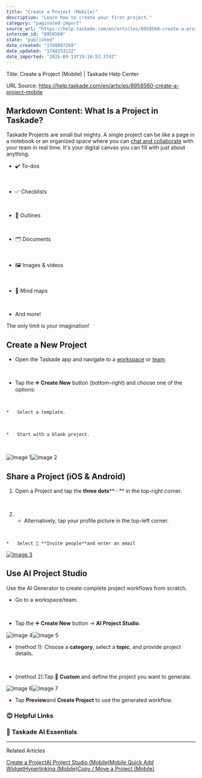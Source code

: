 ```yaml
---
title: "Create a Project (Mobile)"
description: "Learn how to create your first project."
category: "paginated-import"
source_url: "https://help.taskade.com/en/articles/8958560-create-a-project-mobile"
intercom_id: "8958560"
state: "published"
date_created: "1708097268"
date_updated: "1748333122"
date_imported: "2025-09-13T19:16:53.374Z"
---
```


Title: Create a Project (Mobile) | Taskade Help Center

URL Source: https://help.taskade.com/en/articles/8958560-create-a-project-mobile

Markdown Content:
**What Is a Project in Taskade?**
---------------------------------

Taskade Projects are small but mighty. A single project can be like a page in a notebook or an organized space where you can [chat and collaborate](https://intercom.help/taskade/en/articles/8958420) with your team in real time. It's your digital canvas you can fill with just about anything.

*   ✔️ To-dos

​

*   ✅ Checklists

​

*   📑 Outlines

​

*   🗂️ Documents

​

*   🖼 Images & videos

​

*   🧠 Mind maps

​

*   And more!

The only limit is your imagination!

**Create a New Project**
------------------------

*   Open the Taskade app and navigate to a [workspace](https://intercom.help/taskade/en/articles/8958483) or [team](https://help.taskade.com/en/articles/8958566-manage-a-folder-mobile).

​

*   Tap the ➕ **Create New** button (bottom-right) and choose one of the options:

​

    *   Select a template.

​

    *   Start with a blank project.

​

![Image 1](https://downloads.intercomcdn.com/i/o/plyqw4hf/1542497332/a4f1a21b002eafc74d09402b556e/Create+New.jpg?expires=1757916000&signature=f1a2d4118881d348bba4ce2482d95b6eaa99b0daff4518d8f39162bbd75f53ab&req=dSUjFM13moJcW%2FMW3Hu4gWstnxKb%2FGban0h2FQwzNJ3MvnAyLtkcu%2BJxVt%2FN%0AWg%3D%3D%0A)![Image 2](https://downloads.intercomcdn.com/i/o/plyqw4hf/1542497793/a38cf76f2659de08e9d651b46326/Create+New+Functions.jpg?expires=1757916000&signature=23654ed7a5c0bde56521e03e0ec34072d6a81838d03eeed288374f793e3edbcf&req=dSUjFM13moZWWvMW3Hu4gca97BTWrXbTK9bYKCEJ%2FdrfrGC2Fkc9NChDkQ2N%0AhQ%3D%3D%0A)

**Share a Project (iOS & Android)**
-----------------------------------

1.   Open a Project and tap the **three dots****···** in the top-right corner.

​

2.   
    *   Alternatively, tap your profile picture in the top-left corner.

​

    *   Select 👤 **Invite people**and enter an email

[![Image 3](https://downloads.intercomcdn.com/i/o/plyqw4hf/1542501458/db01929bfb2ce181a25ac5b966ea/Share+Project.jpg?expires=1757792700&signature=74578118fc5e311474c2f66d337963df806b2b1371a817beeb2034331e56085f&req=dSUjFMx%2BnIVaUfMW1HO4zao5W7HHNenD7FgG4PdVdJiaVspTRYxGYRsBymBg%0AviDV11NX4Ec%2FNrNRVYk%3D%0A)](https://downloads.intercomcdn.com/i/o/plyqw4hf/1542501458/db01929bfb2ce181a25ac5b966ea/Share+Project.jpg?expires=1757792700&signature=74578118fc5e311474c2f66d337963df806b2b1371a817beeb2034331e56085f&req=dSUjFMx%2BnIVaUfMW1HO4zao5W7HHNenD7FgG4PdVdJiaVspTRYxGYRsBymBg%0AviDV11NX4Ec%2FNrNRVYk%3D%0A)

**Use AI Project Studio**
-------------------------

Use the AI Generator to create complete project workflows from scratch.

*   Go to a workspace/team.

​

*   Tap the ➕ **Create New** button → **AI Project Studio**.

![Image 4](https://downloads.intercomcdn.com/i/o/plyqw4hf/1542497332/a4f1a21b002eafc74d09402b556e/Create+New.jpg?expires=1757916000&signature=f1a2d4118881d348bba4ce2482d95b6eaa99b0daff4518d8f39162bbd75f53ab&req=dSUjFM13moJcW%2FMW3Hu4gWstnxKb%2FGban0h2FQwzNJ3MvnAyLtkcu%2BJxVt%2FN%0AWg%3D%3D%0A)![Image 5](https://downloads.intercomcdn.com/i/o/plyqw4hf/1497420718/b4aac6590ecb5fef49331853c863/create-new-2+copy.jpg?expires=1757916000&signature=592f67b4b9442784f096311656a348e64d30dc0cb5f741f248ea32f93793ef5a&req=dSQuEc18nYZeUfMW3Hu4gRcrhvnw5fqPwYCOW78569GO3yT5Yrz%2Fy1hOli7t%0AfQ%3D%3D%0A)

*   (method 1): Choose a **category**, select a **topic**, and provide project details.

​

*   (method 2):Tap 🤖 **Custom** and define the project you want to generate.

![Image 6](https://downloads.intercomcdn.com/i/o/plyqw4hf/1497542929/828365d685b395e1ab65c1f14c6f/ai-project-studio-1.jpg?expires=1757916000&signature=8540f2a1805f978ae2b25930e1c641d06cf328b32fc5b3102d0262f7cf6b8bda&req=dSQuEcx6n4hdUPMW3Hu4gb2MhW5DK7aqro36UVsoBxR4pwIlRtZrabW40EiJ%0AsA%3D%3D%0A)![Image 7](https://downloads.intercomcdn.com/i/o/plyqw4hf/1497543129/f0804e2f6fe335107e1235d6492c/ai-project-studio-2.jpg?expires=1757916000&signature=951008daf9bcd185212a03c127889ebacd130b7f6bae85d92b5cebde749f5712&req=dSQuEcx6noBdUPMW3Hu4gVa%2B1NjOWJoVjUT0xTB9D4p8sctuiRdhv3Ia6qm4%0AAQ%3D%3D%0A)

*   Tap **Preview**and **Create Project** to use the generated workflow.

### **😊 Helpful Links**

### 🤖 **Taskade AI Essentials**

* * *

Related Articles

[Create a Project](https://help.taskade.com/en/articles/8958370-create-a-project)[AI Project Studio (Mobile)](https://help.taskade.com/en/articles/8958570-ai-project-studio-mobile)[Mobile Quick Add Widget](https://help.taskade.com/en/articles/8958575-mobile-quick-add-widget)[Hyperlinking (Mobile)](https://help.taskade.com/en/articles/8958580-hyperlinking-mobile)[Copy / Move a Project (Mobile)](https://help.taskade.com/en/articles/10368531-copy-move-a-project-mobile)
